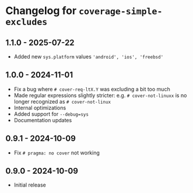 Changelog for ``coverage-simple-excludes``
==========================================

1.1.0 - 2025-07-22
------------------

- Added new `sys.platform` values `'android', 'ios', 'freebsd'`

1.0.0 - 2024-11-01
------------------

- Fix a bug where `# cover-req-ltX.Y` was excluding a bit too much
- Made regular expressions slightly stricter:
  e.g. `# cover-not-linuxx` is no longer recognized as `# cover-not-linux`
- Internal optimizations
- Added support for `--debug=sys`
- Documentation updates

0.9.1 - 2024-10-09
------------------

- Fix `# pragma: no cover` not working

0.9.0 - 2024-10-09
------------------

- Initial release
